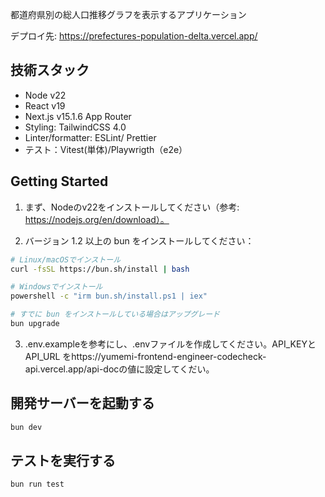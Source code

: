 都道府県別の総人口推移グラフを表示するアプリケーション

デプロイ先: https://prefectures-population-delta.vercel.app/

## 技術スタック

- Node v22
- React v19
- Next.js v15.1.6 App Router
- Styling: TailwindCSS 4.0
- Linter/formatter: ESLint/ Prettier
- テスト：Vitest(単体)/Playwrigth（e2e）

## Getting Started

1. まず、Nodeのv22をインストールしてください（参考: https://nodejs.org/en/download）。

2. バージョン 1.2 以上の bun をインストールしてください：

```bash
# Linux/macOSでインストール
curl -fsSL https://bun.sh/install | bash

# Windowsでインストール
powershell -c "irm bun.sh/install.ps1 | iex"

# すでに bun をインストールしている場合はアップグレード
bun upgrade
```

3. .env.exampleを参考にし、.envファイルを作成してください。API_KEYとAPI_URL をhttps://yumemi-frontend-engineer-codecheck-api.vercel.app/api-docの値に設定してくだい。

## 開発サーバーを起動する

```bash
bun dev
```

## テストを実行する

```bash
bun run test
```
